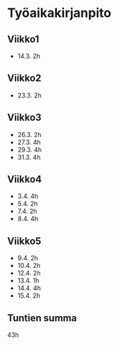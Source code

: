# Työaikakirjanpito

## Viikko1

- 14.3. 2h

## Viikko2

- 23.3. 2h

## Viikko3

- 26.3. 2h
- 27.3. 4h
- 29.3. 4h
- 31.3. 4h

## Viikko4

- 3.4. 4h
- 5.4. 2h
- 7.4. 2h
- 8.4. 4h

## Viikko5

- 9.4. 2h
- 10.4. 2h
- 12.4. 2h
- 13.4. 1h
- 14.4. 4h
- 15.4. 2h

## Tuntien summa

43h
